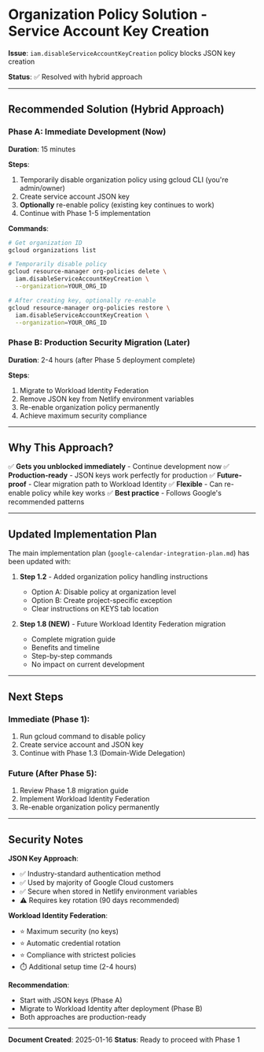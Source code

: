 # Organization Policy Solution - Service Account Key Creation

**Issue**: `iam.disableServiceAccountKeyCreation` policy blocks JSON key creation

**Status**: ✅ Resolved with hybrid approach

---

## Recommended Solution (Hybrid Approach)

### Phase A: Immediate Development (Now)
**Duration**: 15 minutes

**Steps**:
1. Temporarily disable organization policy using gcloud CLI (you're admin/owner)
2. Create service account JSON key
3. **Optionally** re-enable policy (existing key continues to work)
4. Continue with Phase 1-5 implementation

**Commands**:
```bash
# Get organization ID
gcloud organizations list

# Temporarily disable policy
gcloud resource-manager org-policies delete \
  iam.disableServiceAccountKeyCreation \
  --organization=YOUR_ORG_ID

# After creating key, optionally re-enable
gcloud resource-manager org-policies restore \
  iam.disableServiceAccountKeyCreation \
  --organization=YOUR_ORG_ID
```

### Phase B: Production Security Migration (Later)
**Duration**: 2-4 hours (after Phase 5 deployment complete)

**Steps**:
1. Migrate to Workload Identity Federation
2. Remove JSON key from Netlify environment variables
3. Re-enable organization policy permanently
4. Achieve maximum security compliance

---

## Why This Approach?

✅ **Gets you unblocked immediately** - Continue development now
✅ **Production-ready** - JSON keys work perfectly for production
✅ **Future-proof** - Clear migration path to Workload Identity
✅ **Flexible** - Can re-enable policy while key works
✅ **Best practice** - Follows Google's recommended patterns

---

## Updated Implementation Plan

The main implementation plan (`google-calendar-integration-plan.md`) has been updated with:

1. **Step 1.2** - Added organization policy handling instructions
   - Option A: Disable policy at organization level
   - Option B: Create project-specific exception
   - Clear instructions on KEYS tab location

2. **Step 1.8 (NEW)** - Future Workload Identity Federation migration
   - Complete migration guide
   - Benefits and timeline
   - Step-by-step commands
   - No impact on current development

---

## Next Steps

### Immediate (Phase 1):
1. Run gcloud command to disable policy
2. Create service account and JSON key
3. Continue with Phase 1.3 (Domain-Wide Delegation)

### Future (After Phase 5):
1. Review Phase 1.8 migration guide
2. Implement Workload Identity Federation
3. Re-enable organization policy permanently

---

## Security Notes

**JSON Key Approach**:
- ✅ Industry-standard authentication method
- ✅ Used by majority of Google Cloud customers
- ✅ Secure when stored in Netlify environment variables
- ⚠️ Requires key rotation (90 days recommended)

**Workload Identity Federation**:
- ⭐ Maximum security (no keys)
- ⭐ Automatic credential rotation
- ⭐ Compliance with strictest policies
- ⏱️ Additional setup time (2-4 hours)

**Recommendation**:
- Start with JSON keys (Phase A)
- Migrate to Workload Identity after deployment (Phase B)
- Both approaches are production-ready

---

**Document Created**: 2025-01-16
**Status**: Ready to proceed with Phase 1
